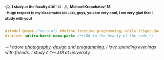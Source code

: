 <!--comment <samp>`@Ded32` `#Mipt` `1First course` `~System Programming`</samp> <sub>@User profile</sub> -->

#### <p align="left" dir="auto"> ![university](https://raw.githubusercontent.com/Mchl-krpch/Mchl-krpch/main/study.png)<sup>&nbsp; I study at the faculty ` DIHT'25 `</sup> &nbsp;![user](https://raw.githubusercontent.com/Mchl-krpch/Mchl-krpch/main/user.png) <sup> Michael Krapchatov' 18</sup><br><sup>-Huge respect to my classmates `B05-133`, guys, you are very cool, I am very glad that I study with you!</sup><p>

```C
#ifndef @exam /*no-o-o*/ #define freetime programming; while (!$get.dark & !$friends->are.calling) {~write-programs;}
#include <ultra-boost meow.pack> /*+100 to the beauty of the code.*/
```

###### ➖ I adore [photography](), [design]() and [programming](). I love spending evenings with friends. I study `C` `C++` `ASM`  at university.
